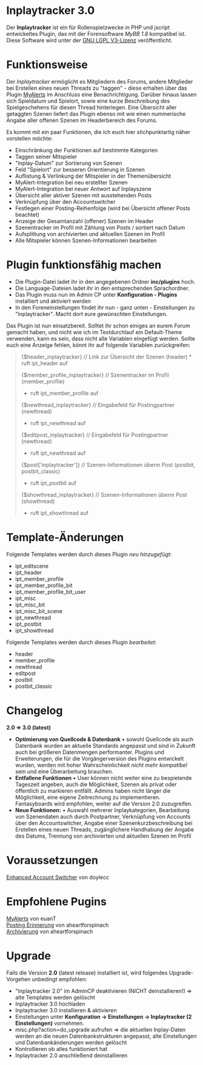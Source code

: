 # Inplaytracker 3.0
Der <strong>Inplaytracker</strong> ist ein für Rollenspielzwecke in PHP und jscript entwickeltes Plugin, das mit der Forensoftware <em>MyBB 1.8</em> kompatibel ist. Diese Software wird unter der <a href="https://www.gnu.de/documents/lgpl-3.0.de.html" target="_blank">GNU LGPL V3-Lizenz</a> veröffentlicht. 

# Funktionsweise
Der <em>Inplaytracker</em> ermöglicht es Mitgliedern des Forums, andere Mitglieder bei Erstellen eines neuen Threads zu "taggen" - diese erhalten über das Plugin <a href="https://github.com/MyBBStuff/MyAlerts" target="_blank">MyAlerts</a> im Anschluss eine Benachrichtigung. Darüber hinaus lassen sich Spieldatum und Spielort, sowie eine kurze Beschreibung des Spielgeschehens für diesen Thread hinterlegen. Eine Übersicht aller getaggten Szenen liefert das Plugin ebenso mit wie einen nummerische Angabe aller offenen Szenen im Headerbereich des Forums.

Es kommt mit ein paar Funktionen, die ich euch hier stichpunktartig näher vorstellen möchte:

<ul>
<li> Einschränkung der Funktionen auf bestimmte Kategorien
<li> Taggen seiner Mitspieler
<li> "Inplay-Datum" zur Sortierung von Szenen
<li> Feld "Spielort" zur besseren Orientierung in Szenen
<li> Auflistung & Verlinkung der Mitspieler in der Themenübersicht
<li> MyAlert-Integration bei neu erstellter Szenen
<li> MyAlert-Integration bei neuer Antwort auf Inplayszene
<li> Übersicht aller aktiver Szenen mit ausstehenden Posts
<li>Verknüpfung über den Accountswitcher
<li> Festlegen einer Posting-Reihenfolge (wird bei Übersicht offener Posts beachtet)
<li> Anzeige der Gesamtanzahl (offener) Szenen im Header
<li> Szenentracker im Profil mit Zählung von Posts / sortiert nach Datum 
<li> Aufsplittung von archivierten und aktuellen Szenen im Profil
<li> Alle Mitspieler können Szenen-Informationen bearbeiten
</ul>

# Plugin funktionsfähig machen
<ul>
<li>Die Plugin-Datei ladet ihr in den angegebenen Ordner <b>inc/plugins</b> hoch.
<li>Die Language-Dateien ladet ihr in den entsprechenden Sprachordner.
<li>Das Plugin muss nun im Admin CP unter <b>Konfiguration - Plugins</b> installiert und aktiviert werden
<li>In den Foreneinstellungen findet ihr nun - ganz unten - Einstellungen zu "Inplaytracker". Macht dort eure gewünschten Einstellungen.
</ul>

Das Plugin ist nun einsatzbereit. Solltet ihr schon einiges an eurem Forum gemacht haben, und nicht wie ich im Testdurchlauf ein Default-Theme verwenden, kann es sein, dass nicht alle Variablen eingefügt werden. Sollte euch eine Anzeige fehlen, könnt ihr auf folgende Variablen zurückgreifen:

<blockquote>{$header_inplaytracker}  // Link zur Übersicht der Szenen (header)
* ruft ipt_header auf

{$member_profile_inplaytracker} // Szenentracker im Profil (member_profile)
* ruft ipt_member_profile auf

{$newthread_inplaytracker} // Eingabefeld für Postingpartner (newthread)
* ruft ipt_newthread auf

{$editpost_inplaytracker} // Eingabefeld für Postingpartner (newthread)
* ruft ipt_newthread auf

{$post['inplaytracker']} // Szenen-Informationen überm Post (postbit, postbit_classic)
* ruft ipt_postbit auf

{$showthread_inplaytracker} // Szenen-Informationen überm Post (showthread)
* ruft ipt_showthread auf</blockquote>

# Template-Änderungen
Folgende Templates werden durch dieses Plugin <i>neu hinzugefügt</i>:

<ul>
<li>ipt_editscene
<li>ipt_header
<li>ipt_member_profile
<li>ipt_member_profile_bit
<li>ipt_member_profile_bit_user
<li>ipt_misc
<li>ipt_misc_bit 
<li>ipt_misc_bit_scene 
<li>ipt_newthread 
<li>ipt_postbit
<li>ipt_showthread
</ul>

Folgende Templates werden durch dieses Plugin <i>bearbeitet</i>:
<ul>
<li>header
<li>member_profile
<li>newthread
<li>editpost
<li>postbit
<li>postbit_classic
</ul>


# Changelog 
<strong>2.0 => 3.0 (latest)</strong>

- <strong>Optimierung von Quellcode & Datenbank</strong> &bull; sowohl Quellcode als auch Datenbank wurden an aktuelle Standards angepasst und sind in Zukunft auch bei größeren Datenmengen performanter. Plugins und Erweiterungen, die für die Vorgängerversion des Plugins entwickelt wurden, werden mit hoher Wahrscheinlichkeit <em>nicht mehr kompatibel</em> sein und eine Überarbeitung brauchen.
- <strong>Entfallene Funktionen</strong> &bull; User können nicht weiter eine zu bespielende Tageszeit angeben, auch die Möglichkeit, Szenen als privat oder öffentlich zu markieren entfällt. Admins haben nicht länger die Möglichkeit, eine eigene Zeitrechnung zu implementieren. Fantasyboards wird empfohlen, weiter auf die Version 2.0 zuzugreifen.
- <strong>Neue Funktionen:</strong> &bull; Auswahl mehrerer Inplaykategorien, Bearbeitung von Szenendaten auch durch Postpartner, Verknüpfung von Accounts über den Accountswitcher, Angabe einer Szenenkurzbeschreibung bei Erstellen eines neuen Threads, zugänglichere Handhabung der Angabe des Datums, Trennung von archivierten und aktuellen Szenen im Profil



# Voraussetzungen
<a href="http://doylecc.altervista.org/bb/downloads.php?dlid=4&cat=1" target="_blank">Enhanced Account Switcher</a> von doylecc<br />

# Empfohlene Pugins
<a href="https://github.com/MyBBStuff/MyAlerts" target="_blank">MyAlerts</a> von euanT<br />
<a href="https://github.com/aheartforspinach/Posting-Erinnerung" target="_blank">Posting Erinnerung</a> von aheartforspinach<br />
<a href="https://github.com/aheartforspinach/Archivierung">Archivierung</a> von aheartforspinach

# Upgrade
Falls die Version <strong>2.0</strong> (latest release) installiert ist, wird folgendes Upgrade-Vorgehen unbedingt empfohlen:

- "Inplaytracker 2.0" im AdminCP deaktivieren (NICHT deinstallieren!) => alte Templates werden gelöscht
- Inplaytracker 3.0 hochladen
- Inplaytracker 3.0 installieren & aktivieren
- Einstellungen unter <b>Konfiguration -> Einstellungen -> Inplaytracker (2 Einstellungen)</b> vornehmen. 
- misc.php?action=do_upgrade aufrufen => die aktuellen Inplay-Daten werden an die neuen Datenbankstrukturen angepasst, alte Einstellungen und Datenbankänderungen werden gelöscht
- Kontrollieren ob alles funktioniert hat
- Inplaytracker 2.0 anschließend deinstallieren
